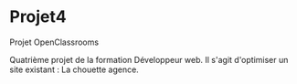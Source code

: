 # Projet4
Projet OpenClassrooms

Quatrième projet de la formation Développeur web.
Il s'agit d'optimiser un site existant : La chouette agence.
